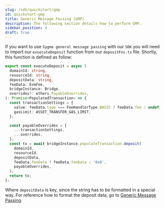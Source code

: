 ```yaml
---
slug: /sdk/quickstart/gmp
id: quickstart-gmp
title: Generic Message Passing (GMP)
description: The following section details how to perform GMP.
sidebar_position: 4
draft: true
---
```


If you want to use `Sygma general message passing` with our `SDK` you will need to import our `exsecuteDeposit` function from our `depositFns.ts` file. Shortly, this function is defined as follow:

```ts
export const executeDeposit = async (
  domainId: string,
  resourceId: string,
  depositData: string,
  feeData: EvmFee,
  bridgeInstance: Bridge,
  overrides?: ethers.PayableOverrides,
): Promise<PopulatedTransaction> => {
  const transactionSettings = {
    value: feeData.type === FeeHandlerType.BASIC ? feeData.fee : undefined,
    gasLimit: ASSET_TRANSFER_GAS_LIMIT,
  };

  const payableOverrides = {
    ...transactionSettings,
    ...overrides,
  };
  const tx = await bridgeInstance.populateTransaction.deposit(
    domainId,
    resourceId,
    depositData,
    feeData.feeData ? feeData.feeData : '0x0',
    payableOverrides,
  );
  return tx;
};
```

Where `depositData` is key, since the string has to be formatted in a special way. For reference how to format the deposit data, go to [Generic Message Passing](../../03-architecture/06-generic.md).